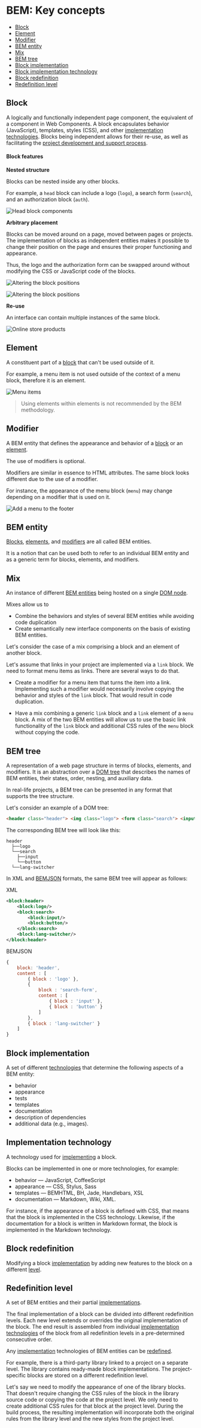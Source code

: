 BEM: Key concepts
=================

-   [Block](#block)
-   [Element](#element)
-   [Modifier](#modifier)
-   [BEM entity](#bem-entity)
-   [Mix](#mix)
-   [BEM tree](#bem-tree)
-   [Block implementation](#block-implementation)
-   [Block implementation technology](#implementation-technology)
-   [Block redefinition](#block-redefinition)
-   [Redefinition level](#redefinition-level)

<a name="block"></a>

Block
-----

A logically and functionally independent page component, the equivalent of a component in Web Components. A block encapsulates behavior (JavaScript), templates, styles (CSS), and other [implementation technologies](#implementation-technology). Blocks being independent allows for their re-use, as well as facilitating the [project development and support process](../solved-problems/solved-problems.en.md).

#### Block features

**Nested structure**

Blocks can be nested inside any other blocks.

For example, a `head` block can include a logo (`logo`), a search form (`search`), and an authorization block (`auth`).

![Head block components](https://img-fotki.yandex.ru/get/15534/158800653.0/0_111fb2_7710ab3d_orig)

**Arbitrary placement**

Blocks can be moved around on a page, moved between pages or projects. The implementation of blocks as independent entities makes it possible to change their position on the page and ensures their proper functioning and appearance.

Thus, the logo and the authorization form can be swapped around without modifying the CSS or JavaScript code of the blocks.

![Altering the block positions](https://img-fotki.yandex.ru/get/16156/158800653.0/0_111fb3_2fec3fed_orig)

![Altering the block positions](https://img-fotki.yandex.ru/get/15542/158800653.0/0_111fb1_bcbc3c6a_orig)

**Re-use**

An interface can contain multiple instances of the same block.

![Online store products](https://img-fotki.yandex.ru/get/15498/158800653.0/0_111fb0_fbb195e9_orig)

Element
-------

A constituent part of a [block](#block) that can't be used outside of it.

For example, a menu item is not used outside of the context of a menu block, therefore it is an element.

![Menu items](https://img-fotki.yandex.ru/get/15588/158800653.0/0_111fb6_192672cf_orig)

> Using elements within elements is not recommended by the BEM methodology.

Modifier
--------

A BEM entity that defines the appearance and behavior of a [block](#block) or an [element](#element).

The use of modifiers is optional.

Modifiers are similar in essence to HTML attributes. The same block looks different due to the use of a modifier.

For instance, the appearance of the menu block (`menu`) may change depending on a modifier that is used on it.

![Add a menu to the footer](https://img-fotki.yandex.ru/get/16183/158800653.0/0_111fba_921b3c47_orig)

BEM entity
----------

[Blocks](#block), [elements](#element), and [modifiers](#modifier) are all called BEM entities.

It is a notion that can be used both to refer to an individual BEM entity and as a generic term for blocks, elements, and modifiers.

Mix
---

An instance of different [BEM entities](#bem-entity) being hosted on a single [DOM node](https://en.wikipedia.org/wiki/Document_Object_Model).

Mixes allow us to

-   Combine the behaviors and styles of several BEM entities while avoiding code duplication
-   Create semantically new interface components on the basis of existing BEM entities.

Let's consider the case of a mix comprising a block and an element of another block.

Let's assume that links in your project are implemented via a `link` block. We need to format menu items as links. There are several ways to do that.

-   Create a modifier for a menu item that turns the item into a link. Implementing such a modifier would necessarily involve copying the behavior and styles of the `link` block. That would result in code duplication.

-   Have a mix combining a generic `link` block and a `link` element of a `menu` block. A mix of the two BEM entities will allow us to use the basic link functionality of the `link` block and additional CSS rules of the `menu` block without copying the code.

BEM tree
--------

A representation of a web page structure in terms of blocks, elements, and modifiers. It is an abstraction over a [DOM tree](https://en.wikipedia.org/wiki/Document_Object_Model) that describes the names of BEM entities, their states, order, nesting, and auxiliary data.

In real-life projects, a BEM tree can be presented in any format that supports the tree structure.

Let's consider an example of a DOM tree:

``` html
<header class="header"> <img class="logo"> <form class="search"> <input type="input"> <button type="button"></button> </form> <div class="lang-switcher"></div> </header>
```

The corresponding BEM tree will look like this:

    header
      ├──logo
      └──search
        ├──input
        └──button
      └──lang-switcher

In XML and [BEMJSON](https://en.bem.info/technology/bemjson/) formats, the same BEM tree will appear as follows:

XML

``` xml
<block:header>
    <block:logo/>
    <block:search>
        <block:input/>
        <block:button/>
    </block:search>
    <block:lang-switcher/>
</block:header>
```

BEMJSON

``` js
{
    block: 'header',
    content : [
        { block : 'logo' },
        {
            block : 'search-form',
            content : [
                { block : 'input' },
                { block : 'button' }
            ]
        },
        { block : 'lang-switcher' }
    ]
}
```

Block implementation
--------------------

A set of different [technologies](#implementation-technology) that determine the following aspects of a BEM entity:

-   behavior
-   appearance
-   tests
-   templates
-   documentation
-   description of dependencies
-   additional data (e.g., images).

Implementation technology
-------------------------

A technology used for [implementing](#block-implementation) a block.

Blocks can be implemented in one or more technologies, for example:

-   behavior — JavaScript, CoffeeScript
-   appearance — CSS, Stylus, Sass
-   templates — BEMHTML, BH, Jade, Handlebars, XSL
-   documentation — Markdown, Wiki, XML.

For instance, if the appearance of a block is defined with CSS, that means that the block is implemented in the CSS technology. Likewise, if the documentation for a block is written in Markdown format, the block is implemented in the Markdown technology.

Block redefinition
------------------

Modifying a block [implementation](#block-implementation) by adding new features to the block on a different [level](#redefinition-level).

Redefinition level
------------------

A set of BEM entities and their partial [implementations](#block-implementation).

The final implementation of a block can be divided into different redefinition levels. Each new level extends or overrides the original implementation of the block. The end result is assembled from individual [implementation technologies](#implementation-technology) of the block from all redefinition levels in a pre-determined consecutive order.

Any [implementation](#implementation-technology) technologies of BEM entities can be [redefined](#block-redefinition).

For example, there is a third-party library linked to a project on a separate level. The library contains ready-made block implementations. The project-specific blocks are stored on a different redefinition level.

Let's say we need to modify the appearance of one of the library blocks. That doesn't require changing the CSS rules of the block in the library source code or copying the code at the project level. We only need to create additional CSS rules for that block at the project level. During the build process, the resulting implementation will incorporate both the original rules from the library level and the new styles from the project level.
